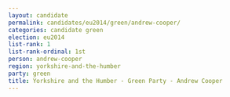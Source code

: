 ```yaml
---
layout: candidate
permalink: candidates/eu2014/green/andrew-cooper/
categories: candidate green
election: eu2014
list-rank: 1
list-rank-ordinal: 1st
person: andrew-cooper
region: yorkshire-and-the-humber
party: green
title: Yorkshire and the Humber - Green Party - Andrew Cooper
---
```

